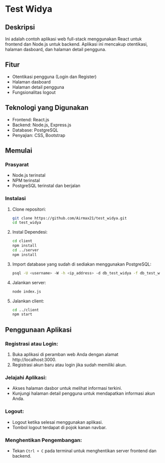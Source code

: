 # Test Widya

## Deskripsi

Ini adalah contoh aplikasi web full-stack menggunakan React untuk frontend dan Node.js untuk backend. Aplikasi ini mencakup otentikasi, halaman dasboard, dan halaman detail pengguna.

## Fitur

- Otentikasi pengguna (Login dan Register)
- Halaman dasboard
- Halaman detail pengguna
- Fungsionalitas logout

## Teknologi yang Digunakan

- Frontend: React.js
- Backend: Node.js, Express.js
- Database: PostgreSQL
- Penyajian: CSS, Bootstrap

## Memulai

### Prasyarat

- Node.js terinstal
- NPM terinstal
- PostgreSQL terinstal dan berjalan

### Instalasi

1. Clone repositori:

   ```bash
   git clone https://github.com/Airmax21/test_widya.git
   cd test_widya
2. Instal Dependesi:

   ```bash
   cd client
   npm install
   cd ../server
   npm install
3. Import database yang sudah di sediakan menggunakan PostgreSQL:

   ```bash
   psql -U <username> -W -h <ip_address> -d db_test_widya -f db_test_widya.sql
5. Jalankan server:

   ```bash
   node index.js
6. Jalankan client:

   ```bash
   cd ../client
   npm start

## Penggunaan Aplikasi

### Registrasi atau Login:

1. Buka aplikasi di peramban web Anda dengan alamat http://localhost:3000.
2. Registrasi akun baru atau login jika sudah memiliki akun.

### Jelajahi Aplikasi:

- Akses halaman dasbor untuk melihat informasi terkini.
- Kunjungi halaman detail pengguna untuk mendapatkan informasi akun Anda.

### Logout:

- Logout ketika selesai menggunakan aplikasi.
- Tombol logout terdapat di pojok kanan navbar.

### Menghentikan Pengembangan:

- Tekan `Ctrl + C` pada terminal untuk menghentikan server frontend dan backend.
